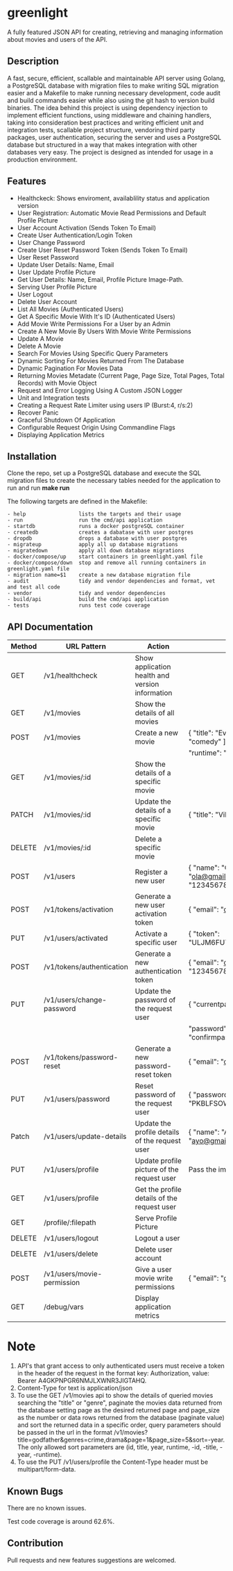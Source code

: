 # greenlight
A fully featured JSON API for creating, retrieving and managing information about movies and users of the API.

## Description
A fast, secure, efficient, scallable and maintainable API server using Golang, a PostgreSQL database with migration files to make writing SQL migration easier and a Makefile to make running necessary development, code audit and build commands easier while also using the git hash to version build binaries. The idea behind this project is using dependency injection to implement efficient functions, using middleware and chaining handlers, taking into consideration best practices and writing efficient unit and integration tests, scallable project structure, vendoring third party packages, user authentication, securing the server and uses a PostgreSQL database but structured in a way that makes integration with other databases very easy. The project is designed as intended for usage in a production environment.

## Features
* Healthckeck: Shows enviroment, availablility status and application version
* User Registration: Automatic Movie Read Permissions and Default Profile Picture
* User Account Activation (Sends Token To Email)
* Create User Authentication/Login Token
* User Change Password
* Create User Reset Password Token (Sends Token To Email)
* User Reset Password
* Update User Details: Name, Email
* User Update Profile Picture
* Get User Details: Name, Email, Profile Picture Image-Path.
* Serving User Profile Picture
* User Logout
* Delete User Account
* List All Movies (Authenticated Users)
* Get A Specific Movie With It's ID (Authenticated Users)
* Add Movie Write Permissions For a User by an Admin
* Create A New Movie By Users With Movie Write Permissions
* Update A Movie 
* Delete A Movie
* Search For Movies Using Specific Query Parameters
* Dynamic Sorting For Movies Returned From The Database
* Dynamic Pagination For Movies Data
* Returning Movies Metadate (Current Page, Page Size, Total Pages, Total Records) with Movie Object 
* Request and Error Logging Using A Custom JSON Logger
* Unit and Integration tests
* Creating a Request Rate Limiter using users IP (Burst:4, r/s:2)
* Recover Panic
* Graceful Shutdown Of Application
* Configurable Request Origin Using Commandline Flags
* Displaying Application Metrics

## Installation
Clone the repo, set up a PostgreSQL database and execute the SQL migration files to create the necessary tables needed for the application to run and run **make run**

The following targets are defined in the Makefile:
```
- help                 lists the targets and their usage
- run                  run the cmd/api application
- startdb              runs a docker postgreSQL container
- createdb             creates a dabatase with user postgres
- dropdb               drops a database with user postgres
- migrateup            apply all up database migrations 
- migratedown          apply all down database migrations
- docker/compose/up    start containers in greenlight.yaml file
- docker/compose/down  stop and remove all running containers in greenlight.yaml file
- migration name=$1    create a new database migration file
- audit                tidy and vendor dependencies and format, vet and test all code
- vendor               tidy and vendor dependencies
- build/api            build the cmd/api application
- tests                runs test code coverage
```

## API Documentation

| Method |   URL Pattern              |  Action                                         |  Usage                                                                |
|--------|----------------------------|-------------------------------------------------|-----------------------------------------------------------------------|
| GET    | /v1/healthcheck            | Show application health and version information |                                                                       |
| GET    | /v1/movies                 | Show the details of all movies                  |                                                                       |
| POST   | /v1/movies                 | Create a new movie                              | { "title": "Eve", "genres": [ "drama", "comedy" ],                    |
|        |                            |                                                 |   "runtime": "200 mins", "year": 2003 }                               |
| GET    | /v1/movies/:id             | Show the details of a specific movie            |                                                                       |
| PATCH  | /v1/movies/:id             | Update the details of a specific movie          | { "title": "Vikings", "year": 2005 }                                  |
| DELETE | /v1/movies/:id             | Delete a specific movie                         |                                                                       |
| POST   | /v1/users                  | Register a new user                             | { "name": "Ola", "email": "ola@gmail.com", "password": "1234567890" } |
| POST   | /v1/tokens/activation      | Generate a new user activation token            | { "email": "ola@gmail.com" }                                          |
| PUT    | /v1/users/activated        | Activate a specific user                        | { "token": "ULJM6FU7WWGUTV5GBPTPC7IHKM"}                              |
| POST   | /v1/tokens/authentication  | Generate a new authentication token             | { "email": "ola@gmail.com", "password": "1234567890" }                |
| PUT    | /v1/users/change-password  | Update the password of the request user         | { "currentpassword": "1234567890",                                    |
|        |                            |                                                 |   "password": "pa5555word", "confirmpassword": "pa5555word" }         |
| POST   | /v1/tokens/password-reset  | Generate a new password-reset token             | { "email": "ola@gmail.com" }                                          |
| PUT    | /v1/users/password         | Reset password of the request user              | { "password": "pa5555word", "token": "PKBLFSOWSCGT7PBUXRBTLSACXQ" }   |
| Patch  | /v1/users/update-details   | Update the profile details of the request user  | { "name": "Ayo", "email": "ayo@gmail.com" }                           |
| PUT    | /v1/users/profile          | Update profile picture of the request user      | Pass the image                                                        |
| GET    | /v1/users/profile          | Get the profile details of the request user     |                                                                       |
| GET    | /profile/:filepath         | Serve Profile Picture                           |                                                                       |
| DELETE | /v1/users/logout           | Logout a user                                   |                                                                       |
| DELETE | /v1/users/delete           | Delete user account                             |                                                                       |
| POST   | /v1/users/movie-permission | Give a user movie write permissions             | { "email": "ola@gmail.com" }                                          |
| GET    | /debug/vars                | Display application metrics                     |                                                                       |

# Note
1. API's that grant access to only authenticated users must receive a token in the header of the request in the format key: Authorization, value: Bearer A4GKPNPGR6NMJLXWNR3JIGTAHQ.
2. Content-Type for text is application/json
2. To use the GET /v1/movies api to show the details of queried movies searching the "title" or "genre", paginate the movies data returned from the database setting page as the desired returned page and page_size as the number or data rows returned from the database (paginate value) and sort the returned data in a specific order, query parameters should be passed in the url in the format /v1/movies?title=godfather&genres=crime,drama&page=1&page_size=5&sort=-year. The only allowed sort parameters are (id, title, year, runtime, -id, -title, -year, -runtime).
3. To use the PUT /v1/users/profile the Content-Type header must be multipart/form-data.

## Known Bugs
There are no known issues.

Test code coverage is around 62.6%.

## Contribution
Pull requests and new features suggestions are welcomed.